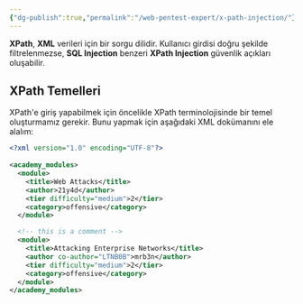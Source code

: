 ```yaml
---
{"dg-publish":true,"permalink":"/web-pentest-expert/x-path-injection/"}
---
```



**XPath**, **XML** verileri için bir sorgu dilidir. Kullanıcı girdisi doğru şekilde filtrelenmezse, **SQL Injection** benzeri **XPath Injection** güvenlik açıkları oluşabilir.


## XPath Temelleri

XPath'e giriş yapabilmek için öncelikle XPath terminolojisinde bir temel oluşturmamız gerekir. Bunu yapmak için aşağıdaki XML dokümanını ele alalım:

```xml
<?xml version="1.0" encoding="UTF-8"?>
  
<academy_modules>  
  <module>
    <title>Web Attacks</title>
    <author>21y4d</author>
    <tier difficulty="medium">2</tier>
    <category>offensive</category>
  </module>

  <!-- this is a comment -->
  <module>
    <title>Attacking Enterprise Networks</title>
    <author co-author="LTNB0B">mrb3n</author>
    <tier difficulty="medium">2</tier>
    <category>offensive</category>
  </module>
</academy_modules>
```


